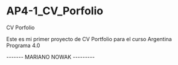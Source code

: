 # AP4-1_CV_Porfolio
CV Porfolio

Este es mi primer proyecto de CV Portfolio para el curso Argentina Programa 4.0

------- MARIANO NOWAK ---------
